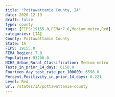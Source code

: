 ```yaml
---
title: "Pottawattamie County, IA"
date: 2020-12-19
draft: false
type: county
tags: [FIPS:19155.0,FEMA:7.0,Medium metro,Red]
categories: [IA]
County: Pottawattamie County
State: IA
FIPS: 19155.0
FEMA_Region: 7.0
Population: 93206.0
NCHS_Urban_Rural_Classification: Medium metro
Tests_in_prior_14_days: 6150.0
Fourteen_day_test_rate_per_100000: 6598.0
Percent_Positivity_in_prior_14_days: 0.221
Level: Red
url: /states/IA/pottawattamie-county
---
```




